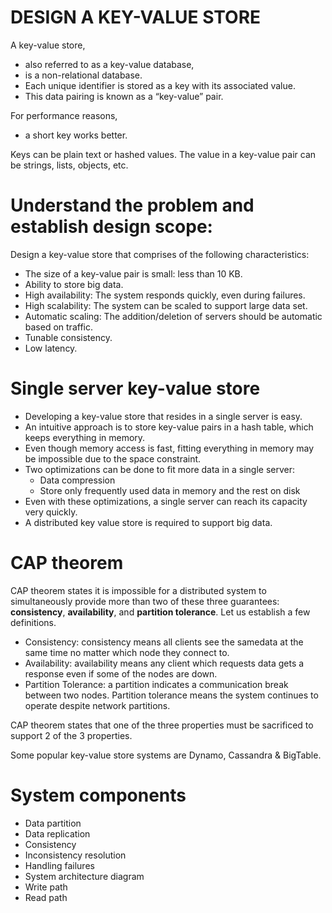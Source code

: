 # DESIGN A KEY-VALUE STORE

A key-value store, 
- also referred to as a key-value database, 
- is a non-relational database. 
- Each unique identifier is stored as a key with its associated value. 
- This data pairing is known as a “key-value” pair.

For performance reasons, 
- a short key works better.

Keys can be plain text or hashed values. The value in a key-value pair can be strings, lists, objects, etc.

# Understand the problem and establish design scope:
Design a key-value store that comprises of the following characteristics:
- The size of a key-value pair is small: less than 10 KB.
- Ability to store big data.
- High availability: The system responds quickly, even during failures.
- High scalability: The system can be scaled to support large data set.
- Automatic scaling: The addition/deletion of servers should be automatic based on traffic.
- Tunable consistency.
- Low latency.

# Single server key-value store
- Developing a key-value store that resides in a single server is easy. 
- An intuitive approach is to store key-value pairs in a hash table, which keeps everything in memory. 
- Even though memory access is fast, fitting everything in memory may be impossible due to the space constraint. 
- Two optimizations can be done to fit more data in a single server:
  - Data compression
  - Store only frequently used data in memory and the rest on disk 
- Even with these optimizations, a single server can reach its capacity very quickly. 
- A distributed key value store is required to support big data.

# CAP theorem
CAP theorem states it is impossible for a distributed system to simultaneously provide more than two of these three guarantees: **consistency**, **availability**, and **partition tolerance**. Let us establish a few definitions.
- Consistency: consistency means all clients see the samedata at the same time no matter which node they connect to.
- Availability: availability means any client which requests data gets a response even if some of the nodes are down. 
- Partition Tolerance: a partition indicates a communication break between two nodes. Partition tolerance means the system continues to operate despite network partitions. 

CAP theorem states that one of the three properties must be sacrificed to support 2 of the 3 properties.

Some popular key-value store systems are Dynamo, Cassandra & BigTable.

# System components
- Data partition
- Data replication
- Consistency
- Inconsistency resolution
- Handling failures
- System architecture diagram
- Write path
- Read path
